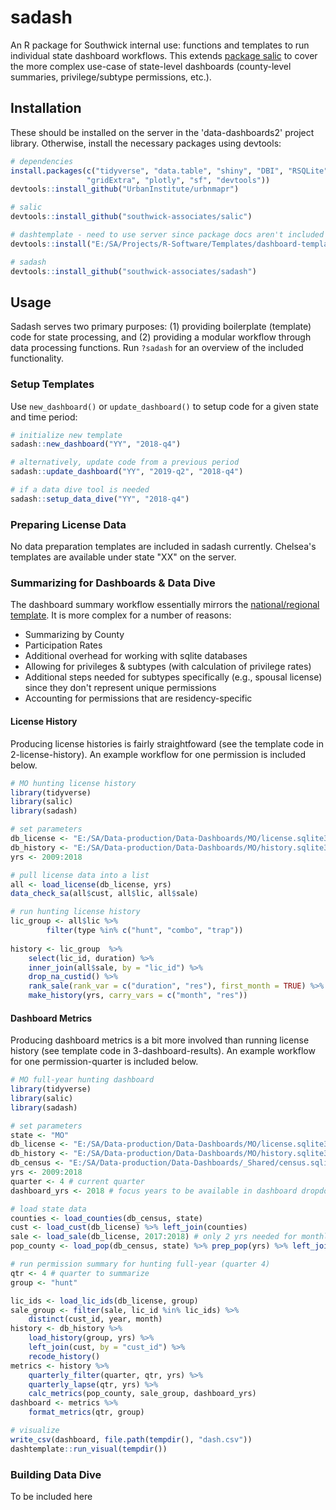 
# sadash

An R package for Southwick internal use: functions and templates to run individual state dashboard workflows. This extends [package salic](https://southwick-associates.github.io/salic/) to cover the more complex use-case of state-level dashboards (county-level summaries, privilege/subtype permissions, etc.).

## Installation

These should be installed on the server in the 'data-dashboards2' project library. Otherwise, install the necessary packages using devtools:

``` r
# dependencies
install.packages(c("tidyverse", "data.table", "shiny", "DBI", "RSQLite", 
                 "gridExtra", "plotly", "sf", "devtools"))
devtools::install_github("UrbanInstitute/urbnmapr")

# salic
devtools::install_github("southwick-associates/salic")

# dashtemplate - need to use server since package docs aren't included in repo
devtools::install("E:/SA/Projects/R-Software/Templates/dashboard-template")

# sadash
devtools::install_github("southwick-associates/sadash")
```

## Usage

Sadash serves two primary purposes: (1) providing boilerplate (template) code for state processing, and (2) providing a modular workflow through data processing functions. Run `?sadash` for an overview of the included functionality.

### Setup Templates

Use `new_dashboard()` or `update_dashboard()` to setup code for a given state and time period:

``` r
# initialize new template
sadash::new_dashboard("YY", "2018-q4")

# alternatively, update code from a previous period
sadash::update_dashboard("YY", "2019-q2", "2018-q4")

# if a data dive tool is needed
sadash::setup_data_dive("YY", "2018-q4")
```

### Preparing License Data

No data preparation templates are included in sadash currently. Chelsea's templates are available under state "XX" on the server.

### Summarizing for Dashboards & Data Dive

The dashboard summary workflow essentially mirrors the [national/regional template](https://github.com/southwick-associates/dashboard-template). It is more complex for a number of reasons:

- Summarizing by County
- Participation Rates
- Additional overhead for working with sqlite databases
- Allowing for privileges & subtypes (with calculation of privilege rates)
- Additional steps needed for subtypes specifically (e.g., spousal license) since they don't represent unique permissions
- Accounting for permissions that are residency-specific

#### License History

Producing license histories is fairly straightfoward (see the template code in 2-license-history). An example workflow for one permission is included below.

``` r
# MO hunting license history
library(tidyverse)
library(salic)
library(sadash)

# set parameters
db_license <- "E:/SA/Data-production/Data-Dashboards/MO/license.sqlite3"
db_history <- "E:/SA/Data-production/Data-Dashboards/MO/history.sqlite3"
yrs <- 2009:2018

# pull license data into a list
all <- load_license(db_license, yrs)
data_check_sa(all$cust, all$lic, all$sale)

# run hunting license history
lic_group <- all$lic %>%
        filter(type %in% c("hunt", "combo", "trap"))
    
history <- lic_group  %>%
    select(lic_id, duration) %>%
    inner_join(all$sale, by = "lic_id") %>%
    drop_na_custid() %>%
    rank_sale(rank_var = c("duration", "res"), first_month = TRUE) %>%
    make_history(yrs, carry_vars = c("month", "res"))
```

#### Dashboard Metrics

Producing dashboard metrics is a bit more involved than running license history (see template code in 3-dashboard-results). An example workflow for one permission-quarter is included below.

``` r
# MO full-year hunting dashboard
library(tidyverse)
library(salic)
library(sadash)

# set parameters
state <- "MO"
db_license <- "E:/SA/Data-production/Data-Dashboards/MO/license.sqlite3"
db_history <- "E:/SA/Data-production/Data-Dashboards/MO/history.sqlite3"
db_census <- "E:/SA/Data-production/Data-Dashboards/_Shared/census.sqlite3"
yrs <- 2009:2018
quarter <- 4 # current quarter
dashboard_yrs <- 2018 # focus years to be available in dashboard dropdown menu

# load state data
counties <- load_counties(db_census, state)
cust <- load_cust(db_license) %>% left_join(counties)
sale <- load_sale(db_license, 2017:2018) # only 2 yrs needed for monthly breakouts
pop_county <- load_pop(db_census, state) %>% prep_pop(yrs) %>% left_join(counties)

# run permission summary for hunting full-year (quarter 4)
qtr <- 4 # quarter to summarize
group <- "hunt"

lic_ids <- load_lic_ids(db_license, group)
sale_group <- filter(sale, lic_id %in% lic_ids) %>% 
    distinct(cust_id, year, month)
history <- db_history %>%
    load_history(group, yrs) %>%
    left_join(cust, by = "cust_id") %>%
    recode_history()
metrics <- history %>%
    quarterly_filter(quarter, qtr, yrs) %>%
    quarterly_lapse(qtr, yrs) %>%
    calc_metrics(pop_county, sale_group, dashboard_yrs)
dashboard <- metrics %>%
    format_metrics(qtr, group)

# visualize
write_csv(dashboard, file.path(tempdir(), "dash.csv"))
dashtemplate::run_visual(tempdir())
```

### Building Data Dive

To be included here

``` r

```